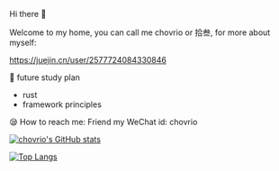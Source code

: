 <!---
chovrio/chovrio is a ✨ special ✨ repository because its `README.md` (this file) appears on your GitHub profile.
You can click the Preview link to take a look at your changes.
--->

Hi there 👋

Welcome to my home, you can call me chovrio or 拾叁, for more about myself:

https://juejin.cn/user/2577724084330846

🎃 future study plan
 - rust
 - framework principles
	
😪 How to reach me: Friend my WeChat id: chovrio

[![chovrio's GitHub stats](https://github-readme-stats.vercel.app/api?username=chovrio)](https://github.com/chovrio/github-readme-stats)

[![Top Langs](https://github-readme-stats.vercel.app/api/top-langs/?username=chovrio&layout=compact&hide=html)](https://github.com/anuraghazra/github-readme-stats)
